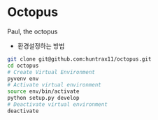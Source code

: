 Octopus
=======
Paul, the octopus

- 환경설정하는 방법
```bash
git clone git@github.com:huntrax11/octopus.git
cd octopus
# Create Virtual Environment
pyvenv env
# Activate virtual environment
source env/bin/activate
python setup.py develop
# Deactivate virtual environment
deactivate
```
